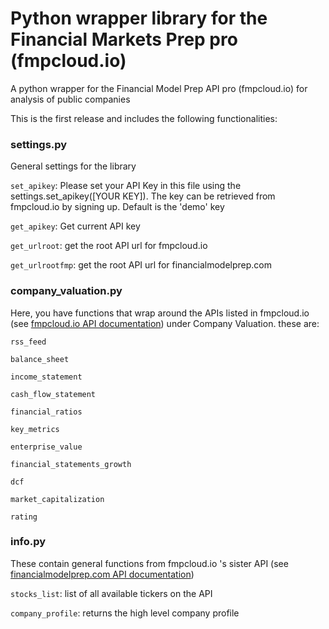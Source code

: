 # Python wrapper library for the Financial Markets Prep pro (fmpcloud.io)
A python wrapper for the Financial Model Prep API pro (fmpcloud.io) for analysis of public companies

This is the first release and includes the following functionalities:

### settings.py

General settings for the library

``set_apikey``: Please set your API Key in this file using the settings.set_apikey([YOUR KEY]). The key can be retrieved from fmpcloud.io by signing up. Default is the 'demo' key
    
``get_apikey``: Get current API key
    
``get_urlroot``: get the root API url for fmpcloud.io
    
``get_urlrootfmp``: get the root API url for financialmodelprep.com
    
### company_valuation.py

Here, you have functions that wrap around the APIs listed in fmpcloud.io (see [fmpcloud.io API documentation](https://fmpcloud.io/documentation)) under Company Valuation. these are:

``rss_feed``

``balance_sheet``
    
``income_statement``
    
``cash_flow_statement``
    
``financial_ratios``
    
``key_metrics``
    
``enterprise_value``
    
``financial_statements_growth``
    
``dcf``
    
``market_capitalization``
    
``rating``
    
### info.py

These contain general functions from fmpcloud.io 's sister API (see [financialmodelprep.com API documentation](https://financialmodelingprep.com/developer/docs/))

``stocks_list``: list of all available tickers on the API

``company_profile``: returns the high level company profile

